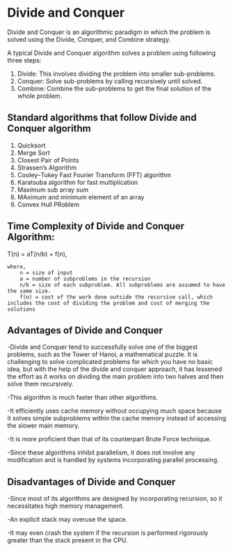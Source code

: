 # Divide and Conquer

Divide and Conquer is an algorithmic paradigm in which the problem is solved using the Divide, Conquer, and Combine strategy.

A typical Divide and Conquer algorithm solves a problem using following three steps:

1. Divide: This involves dividing the problem into smaller sub-problems.
2. Conquer: Solve sub-problems by calling recursively until solved.
3. Combine: Combine the sub-problems to get the final solution of the whole problem.



## Standard algorithms that follow Divide and Conquer algorithm

1. Quicksort
2. Merge Sort
3. Closest Pair of Points
4. Strassen’s Algorithm
5. Cooley–Tukey Fast Fourier Transform (FFT) algorithm
6. Karatsuba algorithm for fast multiplication 
7. Maximum sub array sum
8. MAximum and minimum element of an array
9. Convex Hull PRoblem

## Time Complexity of Divide and Conquer Algorithm:

 T(n) = aT(n/b) + f(n),
    
    where,
        n = size of input
        a = number of subproblems in the recursion
        n/b = size of each subproblem. All subproblems are assumed to have the same size.
        f(n) = cost of the work done outside the recursive call, which includes the cost of dividing the problem and cost of merging the solutions


## Advantages of Divide and Conquer


-Divide and Conquer tend to successfully solve one of the biggest problems, such as the Tower of Hanoi, a mathematical puzzle. It is challenging to solve complicated problems for which you have no basic idea, but with the help of the divide and conquer approach, it has lessened the effort as it works on dividing the main problem into two halves and then solve them recursively. 

-This algorithm is much faster than other algorithms.

-It efficiently uses cache memory without occupying much space because it solves simple subproblems within the cache memory instead of accessing the slower main memory.

-It is more proficient than that of its counterpart Brute Force technique.

-Since these algorithms inhibit parallelism, it does not involve any modification and is handled by systems incorporating parallel processing.

## Disadvantages of Divide and Conquer

-Since most of its algorithms are designed by incorporating recursion, so it necessitates high memory management.

-An explicit stack may overuse the space.

-It may even crash the system if the recursion is performed rigorously greater than the stack present in the CPU.
